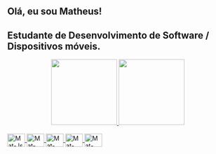 ## Olá, eu sou Matheus!
## Estudante de Desenvolvimento de Software / Dispositivos móveis.

<div align="center">
  <a href="https://github.com/MatheusAlvesSilvaCode">
  <img height="150em" src="https://github-readme-stats.vercel.app/api?username=MatheusAlvesSilvaCode&show_icons=true&theme=dark&include_all_commits=true&count_private=true"/>
  <img height="150em" src="https://github-readme-stats.vercel.app/api/top-langs/?username=MatheusAlvesSilvaCode&layout=compact&langs_count=7&theme=dark"/>

</div>

<div style="display: inline_block"><br>
  <img align="center" alt="Mat-Js" height="30" width="40" src="https://cdn.jsdelivr.net/gh/devicons/devicon/icons/javascript/javascript-original.svg">
  <img align="center" alt="Mat-HTML" height="30" width="40" src="https://cdn.jsdelivr.net/gh/devicons/devicon/icons/html5/html5-original-wordmark.svg">
  <img align="center" alt="Mat-Python" height="30" width="40" src="https://cdn.jsdelivr.net/gh/devicons/devicon/icons/python/python-original-wordmark.svg">
  <img align="center" alt="Mat-SQL" height="30" width="40" src="https://cdn.jsdelivr.net/gh/devicons/devicon/icons/mysql/mysql-original-wordmark.svg">
  <img align="center" alt="Mat-Java" height="30" width="40" src="https://cdn.jsdelivr.net/gh/devicons/devicon/icons/java/java-original.svg">
</div>
